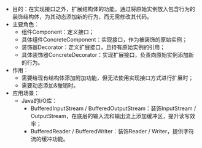 - 目的：在实现接口之外，扩展结构体的功能。通过将原始实例放入包含行为的装饰结构体，为其动态添加新的行为，而无需修改其代码。
- 主要角色：
  - 组件Component：定义接口；
  - 具体组件ConcreteComponent：实现接口，作为被装饰的原始实例；
  - 装饰器Decorator：定义扩展接口，且持有原始实例的引用；
  - 具体装饰器ConcreteDecorator：实现扩展接口，负责向原始实例添加新的行为。
- 作用：
  - 需要给现有结构体添加附加功能，但无法使用实现接口方式进行扩展时；
  - 需要动态添加&撤销时。
- 应用场景：
  - Java的I/O库：
    - BufferedInputStream / BufferedOutputStream：装饰InputStream / OutputStream，在底层的输入流和输出流上添加缓冲区，提升读写效率；
    - BufferedReader / BufferedWriter：装饰Reader / Writer，提供字符流的缓冲功能。